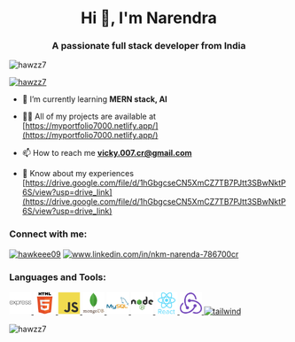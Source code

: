<h1 align="center">Hi 👋, I'm Narendra</h1>
<h3 align="center">A passionate full stack developer from India</h3>

<p align="left"> <img src="https://komarev.com/ghpvc/?username=hawzz7&label=Profile%20views&color=0e75b6&style=flat" alt="hawzz7" /> </p>

<p align="left"> <a href="https://github.com/ryo-ma/github-profile-trophy"><img src="https://github-profile-trophy.vercel.app/?username=hawzz7" alt="hawzz7" /></a> </p>

- 🌱 I’m currently learning **MERN stack, AI**

- 👨‍💻 All of my projects are available at [https://myportfolio7000.netlify.app/](https://myportfolio7000.netlify.app/)

- 📫 How to reach me **vicky.007.cr@gmail.com**

- 📄 Know about my experiences [https://drive.google.com/file/d/1hGbgcseCN5XmCZ7TB7PJtt3SBwNktP6S/view?usp=drive_link](https://drive.google.com/file/d/1hGbgcseCN5XmCZ7TB7PJtt3SBwNktP6S/view?usp=drive_link)

<h3 align="left">Connect with me:</h3>
<p align="left">
<a href="https://twitter.com/hawkeee09" target="blank"><img align="center" src="https://raw.githubusercontent.com/rahuldkjain/github-profile-readme-generator/master/src/images/icons/Social/twitter.svg" alt="hawkeee09" height="30" width="40" /></a>
<a href="https://linkedin.com/in/www.linkedin.com/in/nkm-narenda-786700cr" target="blank"><img align="center" src="https://raw.githubusercontent.com/rahuldkjain/github-profile-readme-generator/master/src/images/icons/Social/linked-in-alt.svg" alt="www.linkedin.com/in/nkm-narenda-786700cr" height="30" width="40" /></a>
</p>

<h3 align="left">Languages and Tools:</h3>
<p align="left"> <a href="https://expressjs.com" target="_blank" rel="noreferrer"> <img src="https://raw.githubusercontent.com/devicons/devicon/master/icons/express/express-original-wordmark.svg" alt="express" width="40" height="40"/> </a> <a href="https://www.w3.org/html/" target="_blank" rel="noreferrer"> <img src="https://raw.githubusercontent.com/devicons/devicon/master/icons/html5/html5-original-wordmark.svg" alt="html5" width="40" height="40"/> </a> <a href="https://developer.mozilla.org/en-US/docs/Web/JavaScript" target="_blank" rel="noreferrer"> <img src="https://raw.githubusercontent.com/devicons/devicon/master/icons/javascript/javascript-original.svg" alt="javascript" width="40" height="40"/> </a> <a href="https://www.mongodb.com/" target="_blank" rel="noreferrer"> <img src="https://raw.githubusercontent.com/devicons/devicon/master/icons/mongodb/mongodb-original-wordmark.svg" alt="mongodb" width="40" height="40"/> </a> <a href="https://www.mysql.com/" target="_blank" rel="noreferrer"> <img src="https://raw.githubusercontent.com/devicons/devicon/master/icons/mysql/mysql-original-wordmark.svg" alt="mysql" width="40" height="40"/> </a> <a href="https://nodejs.org" target="_blank" rel="noreferrer"> <img src="https://raw.githubusercontent.com/devicons/devicon/master/icons/nodejs/nodejs-original-wordmark.svg" alt="nodejs" width="40" height="40"/> </a> <a href="https://reactjs.org/" target="_blank" rel="noreferrer"> <img src="https://raw.githubusercontent.com/devicons/devicon/master/icons/react/react-original-wordmark.svg" alt="react" width="40" height="40"/> </a> <a href="https://redux.js.org" target="_blank" rel="noreferrer"> <img src="https://raw.githubusercontent.com/devicons/devicon/master/icons/redux/redux-original.svg" alt="redux" width="40" height="40"/> </a> <a href="https://tailwindcss.com/" target="_blank" rel="noreferrer"> <img src="https://www.vectorlogo.zone/logos/tailwindcss/tailwindcss-icon.svg" alt="tailwind" width="40" height="40"/> </a> </p>

<p><img align="center" src="https://github-readme-stats.vercel.app/api/top-langs?username=hawzz7&show_icons=true&locale=en&layout=compact" alt="hawzz7" /></p>


